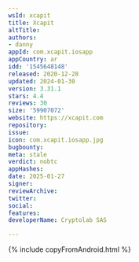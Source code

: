 ```yaml
---
wsId: xcapit
title: Xcapit
altTitle: 
authors:
- danny
appId: com.xcapit.iosapp
appCountry: ar
idd: '1545648148'
released: 2020-12-28
updated: 2024-01-30
version: 3.31.1
stars: 4.4
reviews: 30
size: '59907072'
website: https://xcapit.com
repository: 
issue: 
icon: com.xcapit.iosapp.jpg
bugbounty: 
meta: stale
verdict: nobtc
appHashes: 
date: 2025-01-27
signer: 
reviewArchive: 
twitter: 
social: 
features: 
developerName: Cryptolab SAS

---
```


{% include copyFromAndroid.html %}